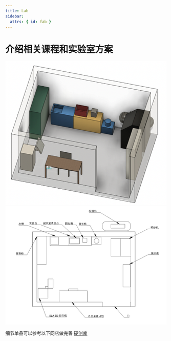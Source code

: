 ```yaml
---
title: Lab
sidebar:
  attrs: { id: fab }
---
```


# 介绍相关课程和实验室方案

![](https://raw.githubusercontent.com/bobwu0214/imageuploadservice/main/img/202210111952896.png)
![](https://raw.githubusercontent.com/bobwu0214/imageuploadservice/main/img/202210111952516.png)

细节单品可以参考以下网店做完善
[硬创库](https://shop110612716.taobao.com/?spm=a230r.7195193.1997079397.2.6b44cefdk1yzxd)
